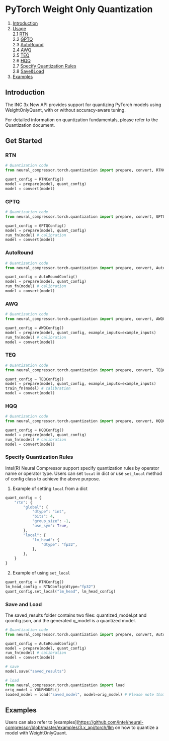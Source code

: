 
PyTorch Weight Only Quantization
===============

1. [Introduction](#introduction)
2. [Usage](#usage)  
    2.1 [RTN](#RTN)   
    2.2 [GPTQ](#GPTQ)   
    2.3 [AutoRound](#AutoRound)   
    2.4 [AWQ](#AWQ)     
    2.5 [TEQ](#TEQ)     
    2.6 [HQQ](#HQQ)     
    2.7 [Specify Quantization Rules](#specify-quantization-rules)   
    2.8 [Save&Load](save-and-load)
3. [Examples](#examples) 

## Introduction

The INC 3x New API provides support for quantizing PyTorch models using WeightOnlyQuant, with or without accuracy-aware tuning.

For detailed information on quantization fundamentals, please refer to the Quantization document.


## Get Started


### RTN

``` python
# Quantization code
from neural_compressor.torch.quantization import prepare, convert, RTNConfig

quant_config = RTNConfig()
model = prepare(model, quant_config)
model = convert(model)
```

### GPTQ

``` python
# Quantization code
from neural_compressor.torch.quantization import prepare, convert, GPTQConfig

quant_config = GPTQConfig()
model = prepare(model, quant_config)
run_fn(model) # calibration
model = convert(model)
```

### AutoRound

``` python
# Quantization code
from neural_compressor.torch.quantization import prepare, convert, AutoRoundConfig

quant_config = AutoRoundConfig()
model = prepare(model, quant_config)
run_fn(model) # calibration
model = convert(model)
```

### AWQ

``` python
# Quantization code
from neural_compressor.torch.quantization import prepare, convert, AWQConfig

quant_config = AWQConfig()
model = prepare(model, quant_config, example_inputs=example_inputs)
run_fn(model) # calibration
model = convert(model)
```

### TEQ

``` python
# Quantization code
from neural_compressor.torch.quantization import prepare, convert, TEQConfig

quant_config = TEQConfig()
model = prepare(model, quant_config, example_inputs=example_inputs)
train_fn(model) # calibration
model = convert(model)
```

### HQQ

``` python
# Quantization code
from neural_compressor.torch.quantization import prepare, convert, HQQConfig

quant_config = HQQConfig()
model = prepare(model, quant_config)
run_fn(model) # calibration
model = convert(model)
```
### Specify Quantization Rules
Intel(R) Neural Compressor support specify quantization rules by operator name or operator type. Users can set `local` in dict or use `set_local` method of config class to achieve the above purpose.

1. Example of setting `local` from a dict
```python
quant_config = {
    "rtn": {
        "global": {
            "dtype": "int",
            "bits": 4,
            "group_size": -1,
            "use_sym": True,
        },
        "local": {
            "lm_head": {
                "dtype": "fp32",
            },
        },
    }
}
```
2. Example of using `set_local`
```python
quant_config = RTNConfig()
lm_head_config = RTNConfig(dtype="fp32")
quant_config.set_local("lm_head", lm_head_config)
```

### Save and Load
The saved_results folder contains two files: quantized_model.pt and qconfig.json, and the generated q_model is a quantized model.
```python
# Quantization code
from neural_compressor.torch.quantization import prepare, convert, AutoRoundConfig

quant_config = AutoRoundConfig()
model = prepare(model, quant_config)
run_fn(model) # calibration
model = convert(model)

# save
model.save("saved_results")

# load
from neural_compressor.torch.quantization import load
orig_model = YOURMODEL()
loaded_model = load("saved_model", model=orig_model) # Please note that the model parameter passes the original model.
```


## Examples

Users can also refer to [examples](https://github.com/intel/neural-compressor/blob/master/examples/3.x_api/torch/llm on how to quantize a  model with WeightOnlyQuant.